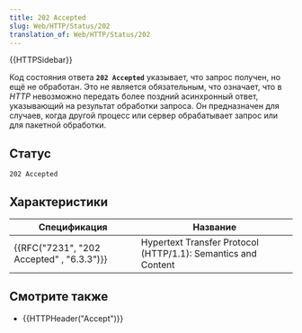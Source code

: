 ```yaml
---
title: 202 Accepted
slug: Web/HTTP/Status/202
translation_of: Web/HTTP/Status/202
---
```

{{HTTPSidebar}}

Код состояния ответа **`202 Accepted`** указывает, что запрос получен, но ещё не обработан. Это не является обязательным, что означает, что в _HTTP_ невозможно передать более поздний асинхронный ответ, указывающий на результат обработки запроса. Он предназначен для случаев, когда другой процесс или сервер обрабатывает запрос или для пакетной обработки.

## Статус

```
202 Accepted
```

## Характеристики

| Спецификация                                             | Название                                                      |
| -------------------------------------------------------- | ------------------------------------------------------------- |
| {{RFC("7231", "202 Accepted" , "6.3.3")}} | Hypertext Transfer Protocol (HTTP/1.1): Semantics and Content |

## Смотрите также

- {{HTTPHeader("Accept")}}
